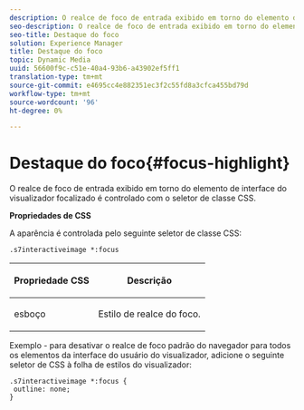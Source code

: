 ```yaml
---
description: O realce de foco de entrada exibido em torno do elemento de interface do visualizador focalizado é controlado com o seletor de classe CSS.
seo-description: O realce de foco de entrada exibido em torno do elemento de interface do visualizador focalizado é controlado com o seletor de classe CSS.
seo-title: Destaque do foco
solution: Experience Manager
title: Destaque do foco
topic: Dynamic Media
uuid: 56600f9c-c51e-40a4-93b6-a43902ef5ff1
translation-type: tm+mt
source-git-commit: e4695cc4e882351ec3f2c55fd8a3cfca455bd79d
workflow-type: tm+mt
source-wordcount: '96'
ht-degree: 0%

---
```



# Destaque do foco{#focus-highlight}

O realce de foco de entrada exibido em torno do elemento de interface do visualizador focalizado é controlado com o seletor de classe CSS.

<!--<a id="section_061E550C1C1D4DB2BD663A898895B38C"></a>-->

**Propriedades de CSS**

A aparência é controlada pelo seguinte seletor de classe CSS:

```
.s7interactiveimage *:focus
```

<table id="table_94EE3F5BBE4547C0B4943471CEE7EDE4"> 
 <thead> 
  <tr> 
   <th colname="col1" class="entry"> <p> Propriedade CSS </p> </th> 
   <th colname="col2" class="entry"> <p>Descrição </p> </th> 
  </tr> 
 </thead>
 <tbody> 
  <tr> 
   <td colname="col1"> <p> <span class="codeph"> esboço  </span> </p> </td> 
   <td colname="col2"> <p>Estilo de realce do foco. </p> </td> 
  </tr> 
 </tbody> 
</table>

Exemplo - para desativar o realce de foco padrão do navegador para todos os elementos da interface do usuário do visualizador, adicione o seguinte seletor de CSS à folha de estilos do visualizador:

```
.s7interactiveimage *:focus { 
 outline: none; 
}
```

